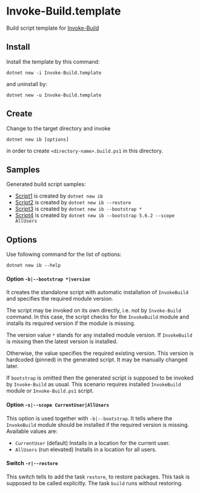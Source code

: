 # Invoke-Build.template

Build script template for [Invoke-Build](https://github.com/nightroman/Invoke-Build)

## Install

Install the template by this command:

    dotnet new -i Invoke-Build.template

and uninstall by:

    dotnet new -u Invoke-Build.template

## Create

Change to the target directory and invoke

    dotnet new ib [options]

in order to create `<directory-name>.build.ps1` in this directory.

## Samples

Generated build script samples:

- [Script1](samples/Script1/Script1.build.ps1) is created by `dotnet new ib`
- [Script2](samples/Script2/Script2.build.ps1) is created by `dotnet new ib --restore`
- [Script3](samples/Script3/Script3.build.ps1) is created by `dotnet new ib --bootstrap *`
- [Script4](samples/Script4/Script4.build.ps1) is created by `dotnet new ib --bootstrap 5.6.2 --scope AllUsers`

## Options

Use following command for the list of options:

```
dotnet new ib --help
```

#### Option `-b|--bootstrap *|version`

It creates the standalone script with automatic installation of `InvokeBuild` and specifies the required module version.

The script may be invoked on its own directly, i.e. not by `Invoke-Build` command.
In this case, the script checks for the `InvokeBuild` module
and installs its required version if the module is missing.

The version value `*` stands for any installed module version.
If `InvokeBuild` is missing then the latest version is installed.

Otherwise, the value specifies the required existing version.
This version is hardcoded (pinned) in the generated script.
It may be manually changed later.

If `bootstrap` is omitted then the generated script is supposed to be invoked by `Invoke-Build` as usual.
This scenario requires installed `InvokeBuild` module or `Invoke-Build.ps1` script.

#### Option `-s|--scope CurrentUser|AllUsers`

This option is used together with `-b|--bootstrap`.
It tells where the `InvokeBuild` module should be installed if the required version is missing.
Available values are:

- `CurrentUser` (default) Installs in a location for the current user.
- `AllUsers` (run elevated) Installs in a location for all users.

#### Switch `-r|--restore`

This switch tells to add the task `restore`, to restore packages.
This task is supposed to be called explicitly.
The task `build` runs without restoring.
